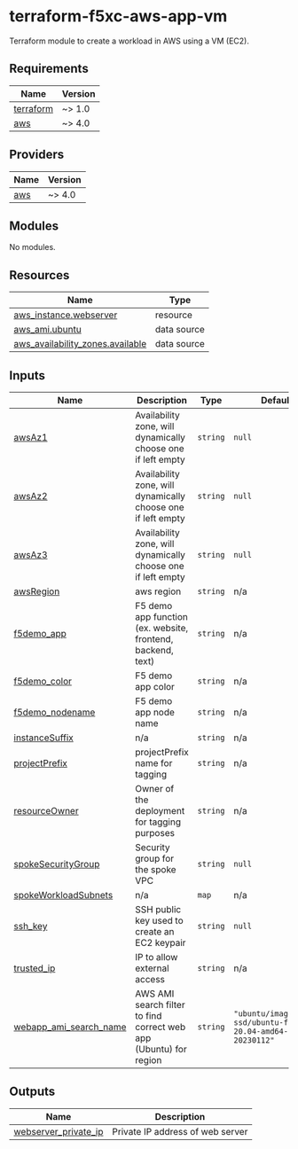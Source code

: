 # terraform-f5xc-aws-app-vm
Terraform module to create a workload in AWS using a VM (EC2).

<!-- BEGIN_TF_DOCS -->
## Requirements

| Name | Version |
|------|---------|
| <a name="requirement_terraform"></a> [terraform](#requirement\_terraform) | ~> 1.0 |
| <a name="requirement_aws"></a> [aws](#requirement\_aws) | ~> 4.0 |

## Providers

| Name | Version |
|------|---------|
| <a name="provider_aws"></a> [aws](#provider\_aws) | ~> 4.0 |

## Modules

No modules.

## Resources

| Name | Type |
|------|------|
| [aws_instance.webserver](https://registry.terraform.io/providers/hashicorp/aws/latest/docs/resources/instance) | resource |
| [aws_ami.ubuntu](https://registry.terraform.io/providers/hashicorp/aws/latest/docs/data-sources/ami) | data source |
| [aws_availability_zones.available](https://registry.terraform.io/providers/hashicorp/aws/latest/docs/data-sources/availability_zones) | data source |

## Inputs

| Name | Description | Type | Default | Required |
|------|-------------|------|---------|:--------:|
| <a name="input_awsAz1"></a> [awsAz1](#input\_awsAz1) | Availability zone, will dynamically choose one if left empty | `string` | `null` | no |
| <a name="input_awsAz2"></a> [awsAz2](#input\_awsAz2) | Availability zone, will dynamically choose one if left empty | `string` | `null` | no |
| <a name="input_awsAz3"></a> [awsAz3](#input\_awsAz3) | Availability zone, will dynamically choose one if left empty | `string` | `null` | no |
| <a name="input_awsRegion"></a> [awsRegion](#input\_awsRegion) | aws region | `string` | n/a | yes |
| <a name="input_f5demo_app"></a> [f5demo\_app](#input\_f5demo\_app) | F5 demo app function (ex. website, frontend, backend, text) | `string` | n/a | yes |
| <a name="input_f5demo_color"></a> [f5demo\_color](#input\_f5demo\_color) | F5 demo app color | `string` | n/a | yes |
| <a name="input_f5demo_nodename"></a> [f5demo\_nodename](#input\_f5demo\_nodename) | F5 demo app node name | `string` | n/a | yes |
| <a name="input_instanceSuffix"></a> [instanceSuffix](#input\_instanceSuffix) | n/a | `string` | n/a | yes |
| <a name="input_projectPrefix"></a> [projectPrefix](#input\_projectPrefix) | projectPrefix name for tagging | `string` | n/a | yes |
| <a name="input_resourceOwner"></a> [resourceOwner](#input\_resourceOwner) | Owner of the deployment for tagging purposes | `string` | n/a | yes |
| <a name="input_spokeSecurityGroup"></a> [spokeSecurityGroup](#input\_spokeSecurityGroup) | Security group for the spoke VPC | `string` | `null` | no |
| <a name="input_spokeWorkloadSubnets"></a> [spokeWorkloadSubnets](#input\_spokeWorkloadSubnets) | n/a | `map` | n/a | yes |
| <a name="input_ssh_key"></a> [ssh\_key](#input\_ssh\_key) | SSH public key used to create an EC2 keypair | `string` | `null` | no |
| <a name="input_trusted_ip"></a> [trusted\_ip](#input\_trusted\_ip) | IP to allow external access | `string` | n/a | yes |
| <a name="input_webapp_ami_search_name"></a> [webapp\_ami\_search\_name](#input\_webapp\_ami\_search\_name) | AWS AMI search filter to find correct web app (Ubuntu) for region | `string` | `"ubuntu/images/hvm-ssd/ubuntu-focal-20.04-amd64-server-20230112"` | no |

## Outputs

| Name | Description |
|------|-------------|
| <a name="output_webserver_private_ip"></a> [webserver\_private\_ip](#output\_webserver\_private\_ip) | Private IP address of web server |
<!-- END_TF_DOCS -->